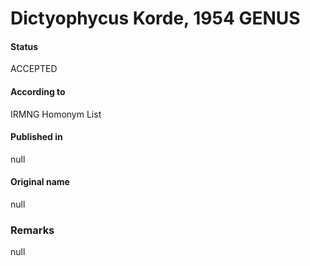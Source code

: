Dictyophycus Korde, 1954 GENUS
=======

#### Status
ACCEPTED

#### According to
IRMNG Homonym List

#### Published in
null

#### Original name
null

### Remarks
null